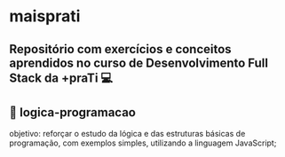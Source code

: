# maisprati
## Repositório com exercícios e conceitos aprendidos no curso de Desenvolvimento Full Stack da +praTi 💻

## 🔵 logica-programacao 

objetivo: reforçar o estudo da lógica e das estruturas básicas de programação, com exemplos simples, utilizando a linguagem JavaScript;
